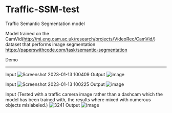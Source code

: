 # Traffic-SSM-test
Traffic Semantic Segmentation model 

Model trained on the CamVid(http://mi.eng.cam.ac.uk/research/projects/VideoRec/CamVid/) dataset that performs image segmentation
https://paperswithcode.com/task/semantic-segmentation

Demo
___
Input
![Screenshot 2023-01-13 100409](https://user-images.githubusercontent.com/72049678/212295217-fde4d3e5-7971-47e2-9c6b-e53751a88b0d.jpg)
Output
![image](https://user-images.githubusercontent.com/72049678/212295124-10b18810-a998-4d29-a764-730b849a6a99.png)

Input
![Screenshot 2023-01-13 100225](https://user-images.githubusercontent.com/72049678/212295357-2989962c-1946-4ce0-8c45-6f9ddbbc05e0.jpg)
Output
![image](https://user-images.githubusercontent.com/72049678/212295327-a527402b-3de1-44be-b29e-742768537997.png)

Input (Tested with a traffic camera image rather than a dashcam which the model has been trained with, the results where mixed with numerous objects mislabeled.)
![3241](https://user-images.githubusercontent.com/72049678/212295875-a994d3a4-25b5-4d37-81e5-240c4f3169eb.jpg)
Output
![image](https://user-images.githubusercontent.com/72049678/212295795-bc7572ac-7409-4081-8337-85790ce5b0e2.png)
